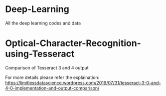 # Deep-Learning
All the deep learning codes and data


# Optical-Character-Recognition-using-Tesseract
Comparison of Tesseract 3 and 4 output

For more details please refer the explaination: https://limitlessdatascience.wordpress.com/2019/07/31/tesseract-3-0-and-4-0-implementation-and-output-comparison/

